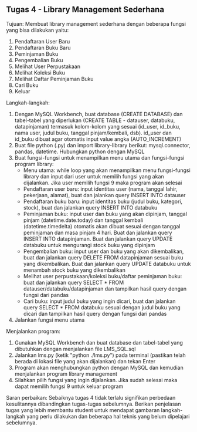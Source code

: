 ## Tugas 4 - Library Management Sederhana

Tujuan: Membuat library management sederhana dengan beberapa fungsi yang bisa dilakukan yaitu:

1. Pendaftaran User Baru
2. Pendaftaran Buku Baru
3. Peminjaman Buku
4. Pengembalian Buku
5. Melihat User Perpustakaan
6. Melihat Koleksi Buku
7. Melihat Daftar Peminjaman Buku
8. Cari Buku
9. Keluar

Langkah-langkah:
1. Dengan MySQL Workbench, buat database (CREATE DATABASE) dan tabel-tabel yang diperlukan (CREATE TABLE - datauser, databuku, datapinjaman) termasuk kolom-kolom yang sesuai (id_user, id_buku, nama user, judul buku, tanggal pinjam/kembali, dsb). id_user dan id_buku dibuat agar otomatis input value angka (AUTO_INCREMENT)
2. Buat file python (.py) dan import library-library berikut: mysql.connector, pandas, datetime. Hubungkan python dengan MySQL
3. Buat fungsi-fungsi untuk menampilkan menu utama dan fungsi-fungsi program library:
    - Menu utama: while loop yang akan menampilkan menu fungsi-fungsi library dan input dari user untuk memilih fungsi yang akan dijalankan. Jika user memilih fungsi 9 maka program akan selesai
    - Pendaftaran user baru: input identitas user (nama, tanggal lahir, pekerjaan, alamat), buat dan jalankan query INSERT INTO datauser
    - Pendaftaran buku baru: input identitas buku (judul buku, kategori, stock), buat dan jalankan query INSERT INTO databuku
    - Peminjaman buku: input user dan buku yang akan dipinjam, tanggal pinjam (datetime.date.today) dan tanggal kembali (datetime.timedelta) otomatis akan dibuat sesuai dengan tanggal peminjaman dan masa pinjam 4 hari. Buat dan jalankan query INSERT INTO datapinjaman. Buat dan jalankan query UPDATE databuku untuk mengurangi stock buku yang dipinjam
    - Pengembalian buku: input user dan buku yang akan dikembalikan, buat dan jalankan query DELETE FROM datapinjaman sesuai buku yang dikembalikan. Buat dan jalankan query UPDATE databuku untuk menambah stock buku yang dikembalikan
    - Melihat user perpustakaan/koleksi buku/daftar peminjaman buku: buat dan jalankan query SELECT * FROM datauser/databuku/datapinjaman dan tampilkan hasil query dengan fungsi dari pandas
    - Cari buku: input judul buku yang ingin dicari, buat dan jalankan query SELECT * FROM databuku sesuai dengan judul buku yang dicari dan tampilkan hasil query dengan fungsi dari pandas
4. Jalankan fungsi menu utama

Menjalankan program:
1. Gunakan MySQL Workbench dan buat database dan tabel-tabel yang dibutuhkan dengan menjalankan file LMS_SQL.sql
2. Jalankan lms.py (ketik "python ./lms.py") pada terminal (pastikan telah berada di lokasi file yang akan dijalankan) dan tekan Enter
3. Program akan menghubungkan python dengan MySQL dan kemudian menjalankan program library management
4. Silahkan pilih fungsi yang ingin dijalankan. Jika sudah selesai maka dapat memilih fungsi 9 untuk keluar program

Saran perbaikan:
Sebaiknya tugas 4 tidak terlalu signifikan perbedaan kesulitannya dibandingkan tugas-tugas sebelumnya. Berikan penjelasan tugas yang lebih membantu student untuk mendapat gambaran langkah-langkah yang perlu dilakukan dan beberapa hal teknis yang belum dipelajari sebelumnya.
